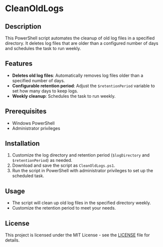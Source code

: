 # CleanOldLogs

## Description
This PowerShell script automates the cleanup of old log files in a specified directory. It deletes log files that are older than a configured number of days and schedules the task to run weekly.

## Features
- **Deletes old log files**: Automatically removes log files older than a specified number of days.
- **Configurable retention period**: Adjust the `$retentionPeriod` variable to set how many days to keep logs.
- **Weekly cleanup**: Schedules the task to run weekly.

## Prerequisites
- Windows PowerShell
- Administrator privileges

## Installation
1. Customize the log directory and retention period (`$logDirectory` and `$retentionPeriod`) as needed.
2. Download and save the script as `CleanOldLogs.ps1`.
3. Run the script in PowerShell with administrator privileges to set up the scheduled task.

## Usage
- The script will clean up old log files in the specified directory weekly.
- Customize the retention period to meet your needs.

## License
This project is licensed under the MIT License - see the [LICENSE](LICENSE) file for details.
